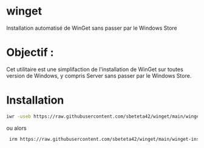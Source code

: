 # winget
Installation automatisé de WinGet sans passer par le Windows Store

# Objectif :
Cet utilitaire est une simplifaction de l'installation de WinGet sur toutes version de Windows, y compris Server sans passer par le Windows Store.

# Installation
```bash
iwr -useb https://raw.githubusercontent.com/sbeteta42/winget/main/winget-install.ps1 | iex
```
 ou alors 

```bash
 irm https://raw.githubusercontent.com/sbeteta42/winget/main/winget-install.ps1 | iex
```
